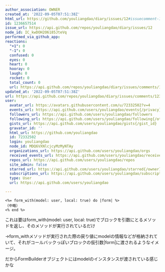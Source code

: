 ```yaml
---
author_association: OWNER
created_at: '2022-09-05T07:51:38Z'
html_url: https://github.com/youliangdao/diary/issues/12#issuecomment-1236657514
id: 1236657514
issue_url: https://api.github.com/repos/youliangdao/diary/issues/12
node_id: IC_kwDOH2O6185JteVq
performed_via_github_app: 
reactions:
  "+1": 0
  "-1": 0
  confused: 0
  eyes: 0
  heart: 0
  hooray: 0
  laugh: 0
  rocket: 0
  total_count: 0
  url: https://api.github.com/repos/youliangdao/diary/issues/comments/1236657514/reactions
updated_at: '2022-09-05T07:51:38Z'
url: https://api.github.com/repos/youliangdao/diary/issues/comments/1236657514
user:
  avatar_url: https://avatars.githubusercontent.com/u/72332502?v=4
  events_url: https://api.github.com/users/youliangdao/events{/privacy}
  followers_url: https://api.github.com/users/youliangdao/followers
  following_url: https://api.github.com/users/youliangdao/following{/other_user}
  gists_url: https://api.github.com/users/youliangdao/gists{/gist_id}
  gravatar_id: ''
  html_url: https://github.com/youliangdao
  id: 72332502
  login: youliangdao
  node_id: MDQ6VXNlcjcyMzMyNTAy
  organizations_url: https://api.github.com/users/youliangdao/orgs
  received_events_url: https://api.github.com/users/youliangdao/received_events
  repos_url: https://api.github.com/users/youliangdao/repos
  site_admin: false
  starred_url: https://api.github.com/users/youliangdao/starred{/owner}{/repo}
  subscriptions_url: https://api.github.com/users/youliangdao/subscriptions
  type: User
  url: https://api.github.com/users/youliangdao

---
```

```
<%= form_with(model: user, local: true) do |form| %>
（中略）
<% end %>
```

これは要はform_with(model: user, local: true)でブロックを引数にとるメソッドを返し、そのメソッドが実行されているだけ

→form_withメソッドが実行された際の戻り値にmodelの情報などが格納されていて、それがコールバックっぽいブロックの仮引数|form|に渡されるようなイメージ。

だからFormBuilderオブジェクトにはmodelのインスタンスが渡されている感じかな
